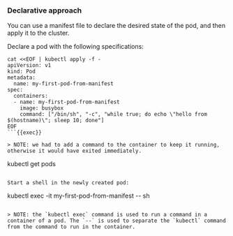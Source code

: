 ### Declarative approach
You can use a manifest file to declare the desired state of the pod, and then apply it to the cluster.

Declare a pod with the following specifications:
```
cat <<EOF | kubectl apply -f -
apiVersion: v1
kind: Pod
metadata:
  name: my-first-pod-from-manifest
spec:
  containers:
  - name: my-first-pod-from-manifest
    image: busybox
    command: ["/bin/sh", "-c", "while true; do echo \"hello from $(hostname)\"; sleep 10; done"]
EOF
```{{exec}}

> NOTE: we had to add a command to the container to keep it running, otherwise it would have exited immediately.

```
kubectl get pods
```{{exec}}

Start a shell in the newly created pod:
```
kubectl exec -it my-first-pod-from-manifest -- sh
```{{exec}}

> NOTE: the `kubectl exec` command is used to run a command in a container of a pod. The `--` is used to separate the `kubectl` command from the command to run in the container.
